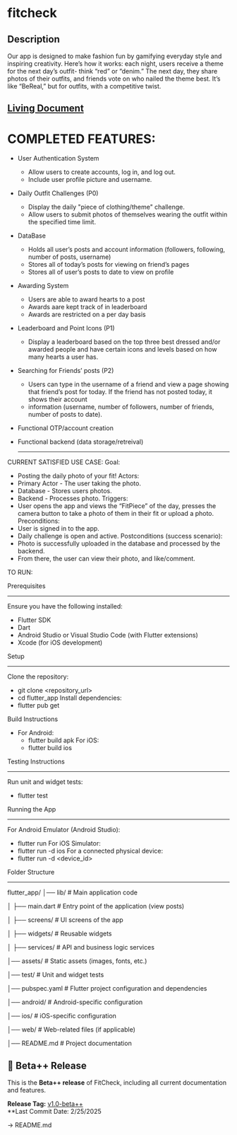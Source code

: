 # fitcheck

## Description
Our app is designed to make fashion fun by gamifying everyday style and inspiring creativity. Here’s how it works: each night, users receive a theme for the next day’s outfit- think “red” or “denim.” The next day, they share photos of their outfits, and friends vote on who nailed the theme best. It’s like “BeReal,” but for outfits, with a competitive twist.

## [Living Document](https://docs.google.com/document/d/1CZu642kOHpgtLdXkNPS8U6OsxPTkgixnqs-X6VRMPes/edit?tab=t.0)

COMPLETED FEATURES:
==================================================================================================================
- User Authentication System
  * Allow users to create accounts, log in, and log out.
  * Include user profile picture and username.
  
- Daily Outfit Challenges (P0)
  * Display the daily "piece of clothing/theme" challenge.
  * Allow users to submit photos of themselves wearing the outfit within the specified time limit.
 
- DataBase
  * Holds all user’s posts and account information (followers, following, number of posts, username) 
  * Stores all of today’s posts for viewing on friend’s pages
  * Stores all of user’s posts to date to view on profile
 
- Awarding System
  * Users are able to award hearts to a post
  * Awards aare kept track of in leaderboard
  * Awards are restricted on a per day basis
 
- Leaderboard and Point Icons (P1) 
  * Display a leaderboard based on the top three best dressed and/or awarded people and have certain icons and levels based on how many hearts a user has.

- Searching for Friends’ posts (P2)
  * Users can type in the username of a friend and view a page showing that friend’s post for today. If the friend has not posted today, it shows their account    
  * information (username, number of followers, number of friends, number of posts to date).

- Functional OTP/account creation
- Functional backend (data storage/retreival)

  -------------------
CURRENT SATISFIED USE CASE:
Goal:
- Posting the daily photo of your fit!
Actors:
- Primary Actor - The user taking the photo. 
- Database - Stores users photos. 
- Backend - Processes photo. 
Triggers:
- User opens the app and views the “FitPiece” of the day, presses the camera button to take a photo of them in their fit or upload a photo. 
Preconditions:
- User is signed in to the app. 
- Daily challenge is open and active.
Postconditions (success scenario):
- Photo is successfully uploaded in the database and processed by the backend.
- From there, the user can view their photo, and like/comment.



TO RUN:

Prerequisites
__________________
Ensure you have the following installed:
- Flutter SDK
- Dart
- Android Studio or Visual Studio Code (with Flutter extensions)
- Xcode (for iOS development)
  
Setup
__________________
Clone the repository:
- git clone <repository_url>
- cd flutter_app
Install dependencies:
- flutter pub get

Build Instructions
- For Android:
  - flutter build apk
For iOS:
  - flutter build ios

Testing Instructions
______________________
Run unit and widget tests:
  - flutter test

Running the App
__________________
For Android Emulator (Android Studio):
- flutter run
For iOS Simulator:
- flutter run -d ios
For a connected physical device:
- flutter run -d <device_id>

Folder Structure
__________________
flutter_app/
│── lib/                 # Main application code

│   ├── main.dart        # Entry point of the application (view posts)

│   ├── screens/         # UI screens of the app

│   ├── widgets/         # Reusable widgets

│   ├── services/        # API and business logic services

│── assets/              # Static assets (images, fonts, etc.)

│── test/                # Unit and widget tests

│── pubspec.yaml         # Flutter project configuration and dependencies

│── android/             # Android-specific configuration

│── ios/                 # iOS-specific configuration

│── web/                 # Web-related files (if applicable)

│── README.md            # Project documentation

## 📌 Beta++ Release

This is the **Beta++ release** of FitCheck, including all current documentation and features.

**Release Tag:** [v1.0-beta++](https://github.com/chaafenr/fitcheck/releases/tag/v1.0-beta++)  
**Last Commit Date: 2/25/2025

-> README.md 
